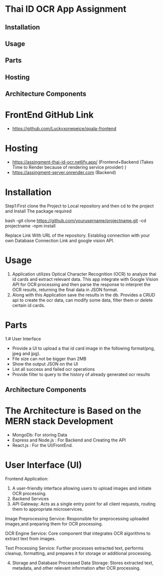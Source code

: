 # Thai ID OCR App Assignment

## Installation
## Usage 
## Parts
## Hosting
## Architecture Components

# FrontEnd GitHub Link
- https://github.com/Luckyxonepeice/qoala-frontend

# Hosting
- https://assingment-thai-id-ocr.netlify.app/  (Frontend+Backend (Takes Time to Render because of rendering service provider) )
- https://assingment-server.onrender.com  (Backend)
  
# Installation

Step1:First clone the Project to Local repository and then cd to the project and
Install The package required 

bash
-git clone https://github.com/yourusername/projectname.git
-cd projectname
-npm install


Replace Link With URL of the repository. Establisg connection with your own Database Connection Link and google vision API.

# Usage
1. Application utilizes Optical Character Recognition (OCR) to analyze thai id cards and extract relevant data. This app  integrate with Google Vision API for OCR processing and then parse the response to interpret the OCR results, returning the final data in JSON format.
2. Along with this Application save the results in the db. Provides a CRUD api to create the ocr data,  can modify some data, filter them or delete certain id cards.

# Parts
1.# User Interface
- Provide a UI to upload a thai id card image in the following format(png, jpeg and jpg).
- File size can not be bigger than 2MB
- Show the output JSON on the UI
- List all success and failed ocr operations
- Provide filter to query to the history of already generated ocr results

## Architecture Components

# The Architecture is Based on the MERN stack Development
- MongoDb: For storing Data
- Express and Node.js : For Backend and Creating the API
- React.js : For the UI/FrontEnd.
  
# User Interface (UI)
Frontend Application: 
1. A user-friendly interface allowing users to upload images and initiate OCR processing.
2. Backend Services
3. API Gateway: Acts as a single entry point for all client requests, routing them to appropriate microservices.

Image Preprocessing Service: Responsible for preprocessing uploaded images,and preparing them for OCR processing.

OCR Engine Service: Core component that integrates OCR algorithms to extract text from images.

Text Processing Service: Further processes extracted text, performs cleanup, formatting, and prepares it for storage or additional processing.

4. Storage and Database
Processed Data Storage: Stores extracted text, metadata, and other relevant information after OCR processing.
